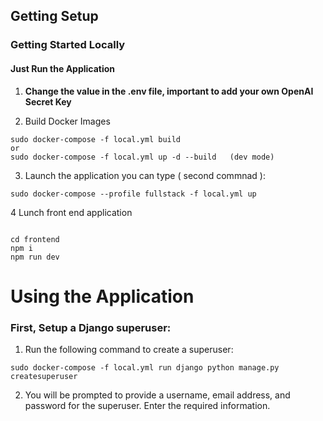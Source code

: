 
## Getting Setup

### Getting Started Locally

#### Just Run the Application

1. **Change the value in the .env file, important to add your own OpenAI Secret Key**

2. Build Docker Images

```commandline
sudo docker-compose -f local.yml build
or
sudo docker-compose -f local.yml up -d --build   (dev mode)
```

3. Launch the application you can type ( second commnad ):

```commandline
sudo docker-compose --profile fullstack -f local.yml up
```
4 Lunch front end application
```commandline

cd frontend
npm i 
npm run dev

```
# Using the Application

### First, Setup a Django superuser:

1. Run the following command to create a superuser:

```
sudo docker-compose -f local.yml run django python manage.py createsuperuser
```

2. You will be prompted to provide a username, email address, and password for the superuser. Enter the required information.

